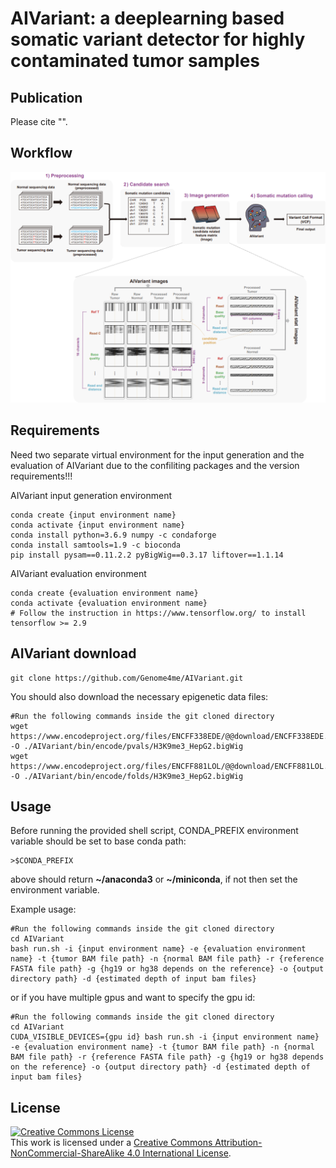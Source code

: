 # AIVariant: a deeplearning based somatic variant detector for highly contaminated tumor samples

## Publication
Please cite "".

## Workflow
![Workflow](workflow.PNG)

## Requirements
Need two separate virtual environment for the input generation and the evaluation of AIVariant 
due to the confiliting packages and the version requirements!!!

AIVariant input generation environment
```
conda create {input environment name}
conda activate {input environment name} 
conda install python=3.6.9 numpy -c condaforge
conda install samtools=1.9 -c bioconda
pip install pysam==0.11.2.2 pyBigWig==0.3.17 liftover==1.1.14 
```

AIVariant evaluation environment
```
conda create {evaluation environment name}
conda activate {evaluation environment name}
# Follow the instruction in https://www.tensorflow.org/ to install tensorflow >= 2.9
```

## AIVariant download
```
git clone https://github.com/Genome4me/AIVariant.git
```

You should also download the necessary epigenetic data files:
```
#Run the following commands inside the git cloned directory
wget https://www.encodeproject.org/files/ENCFF338EDE/@@download/ENCFF338EDE.bigWig -O ./AIVariant/bin/encode/pvals/H3K9me3_HepG2.bigWig
wget https://www.encodeproject.org/files/ENCFF881LOL/@@download/ENCFF881LOL.bigWig -O ./AIVariant/bin/encode/folds/H3K9me3_HepG2.bigWig
```

## Usage 
Before running the provided shell script, CONDA_PREFIX environment variable should be set to base conda path:
```
>$CONDA_PREFIX
```
above should return **~/anaconda3** or **~/miniconda**, if not then set the environment variable.

Example usage:
```
#Run the following commands inside the git cloned directory
cd AIVariant
bash run.sh -i {input environment name} -e {evaluation environment name} -t {tumor BAM file path} -n {normal BAM file path} -r {reference FASTA file path} -g {hg19 or hg38 depends on the reference} -o {output directory path} -d {estimated depth of input bam files}
```

or if you have multiple gpus and want to specify the gpu id:
```
#Run the following commands inside the git cloned directory
cd AIVariant
CUDA_VISIBLE_DEVICES={gpu id} bash run.sh -i {input environment name} -e {evaluation environment name} -t {tumor BAM file path} -n {normal BAM file path} -r {reference FASTA file path} -g {hg19 or hg38 depends on the reference} -o {output directory path} -d {estimated depth of input bam files}
```


## License
<a rel="license" href="http://creativecommons.org/licenses/by-nc-sa/4.0/"><img alt="Creative Commons License" style="border-width:0" src="https://i.creativecommons.org/l/by-nc-sa/4.0/88x31.png" /></a><br />This work is licensed under a <a rel="license" href="http://creativecommons.org/licenses/by-nc-sa/4.0/">Creative Commons Attribution-NonCommercial-ShareAlike 4.0 International License</a>.
